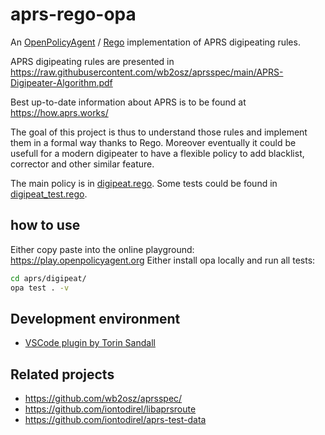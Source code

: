 # aprs-rego-opa

An [OpenPolicyAgent](https://www.openpolicyagent.org/) / [Rego](https://www.openpolicyagent.org/docs/latest/policy-language/#what-is-rego) implementation of APRS digipeating rules.

APRS digipeating rules are presented in https://raw.githubusercontent.com/wb2osz/aprsspec/main/APRS-Digipeater-Algorithm.pdf 

Best up-to-date information about APRS is to be found at https://how.aprs.works/

The goal of this project is thus to understand those rules
and implement them in a formal way thanks to Rego.
Moreover eventually it could be usefull for a modern digipeater to have
a flexible policy to add blacklist, corrector and other similar feature.

The main policy is in [digipeat.rego](./aprs/digipeat/).
Some tests could be found in [digipeat_test.rego](./aprs/digipeat/digipeat_test.rego).

## how to use

Either copy paste into the online playground: https://play.openpolicyagent.org
Either install opa locally and run all tests:

```bash
cd aprs/digipeat/
opa test . -v
```

## Development environment

* [VSCode plugin by Torin Sandall](https://marketplace.visualstudio.com/items?itemName=tsandall.opa)

## Related projects

* https://github.com/wb2osz/aprsspec/
* https://github.com/iontodirel/libaprsroute
* https://github.com/iontodirel/aprs-test-data
